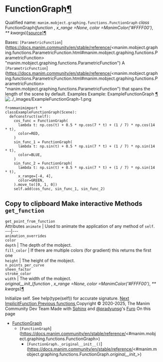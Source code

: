 # FunctionGraph[¶](https://docs.manim.community/en/stable/reference/<#functiongraph> "Link to this heading")
Qualified name: `manim.mobject.graphing.functions.FunctionGraph`
_class_ FunctionGraph(_function_ , _x_range =None_, _color =ManimColor('#FFFF00')_, _** kwargs_)[[source]](https://docs.manim.community/en/stable/reference/<../_modules/manim/mobject/graphing/functions.html#FunctionGraph>)[¶](https://docs.manim.community/en/stable/reference/<#manim.mobject.graphing.functions.FunctionGraph> "Link to this definition")
    
Bases: `[ParametricFunction`](https://docs.manim.community/en/stable/reference/<manim.mobject.graphing.functions.ParametricFunction.html#manim.mobject.graphing.functions.ParametricFunction> "manim.mobject.graphing.functions.ParametricFunction")
A `[ParametricFunction`](https://docs.manim.community/en/stable/reference/<manim.mobject.graphing.functions.ParametricFunction.html#manim.mobject.graphing.functions.ParametricFunction> "manim.mobject.graphing.functions.ParametricFunction") that spans the length of the scene by default.
Examples
Example: ExampleFunctionGraph [¶](https://docs.manim.community/en/stable/reference/<#examplefunctiongraph>)
![../_images/ExampleFunctionGraph-1.png](https://docs.manim.community/en/stable/_images/ExampleFunctionGraph-1.png)
```
frommanimimport *
classExampleFunctionGraph(Scene):
  defconstruct(self):
    cos_func = FunctionGraph(
      lambda t: np.cos(t) + 0.5 * np.cos(7 * t) + (1 / 7) * np.cos(14 * t),
      color=RED,
    )
    sin_func_1 = FunctionGraph(
      lambda t: np.sin(t) + 0.5 * np.sin(7 * t) + (1 / 7) * np.sin(14 * t),
      color=BLUE,
    )
    sin_func_2 = FunctionGraph(
      lambda t: np.sin(t) + 0.5 * np.sin(7 * t) + (1 / 7) * np.sin(14 * t),
      x_range=[-4, 4],
      color=GREEN,
    ).move_to([0, 1, 0])
    self.add(cos_func, sin_func_1, sin_func_2)

```
Copy to clipboard
Make interactive
Methods
`get_function`  
---  
`get_point_from_function`  
Attributes
`animate` | Used to animate the application of any method of `self`.  
---|---  
`animation_overrides`  
`color`  
`depth` | The depth of the mobject.  
`fill_color` | If there are multiple colors (for gradient) this returns the first one  
`height` | The height of the mobject.  
`n_points_per_curve`  
`sheen_factor`  
`stroke_color`  
`width` | The width of the mobject.  
_original__init__(_function_ , _x_range =None_, _color =ManimColor('#FFFF00')_, _** kwargs_)[¶](https://docs.manim.community/en/stable/reference/<#manim.mobject.graphing.functions.FunctionGraph._original__init__> "Link to this definition")
    
Initialize self. See help(type(self)) for accurate signature.
[ Next ImplicitFunction ](https://docs.manim.community/en/stable/reference/<manim.mobject.graphing.functions.ImplicitFunction.html>) [ Previous functions ](https://docs.manim.community/en/stable/reference/<manim.mobject.graphing.functions.html>)
Copyright © 2020-2025, The Manim Community Dev Team 
Made with [Sphinx](https://docs.manim.community/en/stable/reference/<https:/www.sphinx-doc.org/>) and [@pradyunsg](https://docs.manim.community/en/stable/reference/<https:/pradyunsg.me>)'s [Furo](https://docs.manim.community/en/stable/reference/<https:/github.com/pradyunsg/furo>)
On this page 
  * [FunctionGraph](https://docs.manim.community/en/stable/reference/<#>)
    * `[FunctionGraph`](https://docs.manim.community/en/stable/reference/<#manim.mobject.graphing.functions.FunctionGraph>)
      * `[FunctionGraph._original__init__()`](https://docs.manim.community/en/stable/reference/<#manim.mobject.graphing.functions.FunctionGraph._original__init__>)


